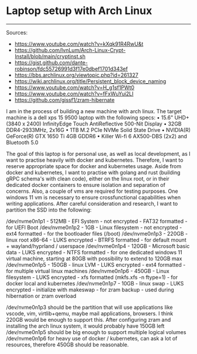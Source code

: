 # Laptop setup with Arch Linux
- - - -
Sources: 
* https://www.youtube.com/watch?v=kXqk91R4RwU&t
* https://github.com/IvnLum/Arch-Linux-Crypt-Install/blob/main/cryptinst.sh
* https://gist.github.com/dante-robinson/fdc55726991d3f17e0dbef1701d343ef
* https://bbs.archlinux.org/viewtopic.php?id=261327
* https://wiki.archlinux.org/title/Persistent_block_device_naming
* https://www.youtube.com/watch?v=H_g1sf1PWt0
* https://www.youtube.com/watch?v=fFxWuYui2LI
* https://github.com/gissf1/zram-hibernate

I am in the process of building a new machine with arch linux.
The target machine is a dell xps 15 9500 laptop with the following specs:
• 15.6" UHD+ (3840 x 2400) InfinityEdge Touch AntiReflective 500-Nit Display 
• 32GB DDR4-2933MHz, 2x16G
• 1TB M.2 PCIe NVMe Solid State Drive
• NVIDIA(R) GeForce(R) GTX 1650 Ti 4GB GDDR6
• Killer Wi-fi 6 AX500-DBS (2x2) and Bluetooth 5.0 

The goal of this laptop is for personal use, as well as local development, as I want to practise heavily with docker and kubernetes. Therefore, I want to reserve appropriate space for docker and kubernetes usage.
Aside from docker and kubernetes, I want to practise with golang and rust (building gRPC schema's with clean code), either on the linux root, or in their dedicated docker containers to ensure isolation and separation of concerns.
Also, a couple of vms are required for testing purposes. One windows 11 vm is necessary to ensure crossfunctional capabilities when writing applications.
After careful consideration and research, I want to partition the SSD into the following:

/dev/nvme0n1p1 - 512MB - EFI System - not encrypted - FAT32 formatted - for UEFI Boot
/dev/nvme0n1p2 - 1GB - Linux filesystem - not encrypted - ext4 formatted - for the bootloader files (/boot)
/dev/nvme0n1p3 - 220GB - linux root x86-64 - LUKS encrypted - BTRFS formatted - for default mount + wayland/hyprland / userspace
/dev/nvme0n1p4 - 120GB - Microsoft basic data - LUKS encrypted - NTFS formatted -  for one dedicated windows 11 virtual machine, starting at 80GB with possibility to extend to 120GB max
/dev/nvme0n1p5 - 150GB - linux LVM - LUKS encrypted - ext4 formatted - for multiple virtual linux machines
/dev/nvme0n1p6 - 450GB - Linux filesystem - LUKS encrypted - xfs formatted (mkfs.xfs -n ftype=1) - for docker local and kubernetes
/dev/nvme0n1p7 - 10GB - linux swap - LUKS encrypted - initialize with makeswap - for zram backup - used during hibernation or zram overload


/dev/nvme0n1p3 should be the partition that will use applications like vscode, vim, virtlib+qemu, maybe mail applications, browsers. I think 220GB would be enough to support this. After configuring zram and installing the arch linux system, it would probably have 150GB left
/dev/nvme0n1p5 should be big enough to support multiple logical volumes
/dev/nvme0n1p6 for heavy use of docker / kubernetes, can ask a lot of resources, therefore 450GB should be reasonable.
